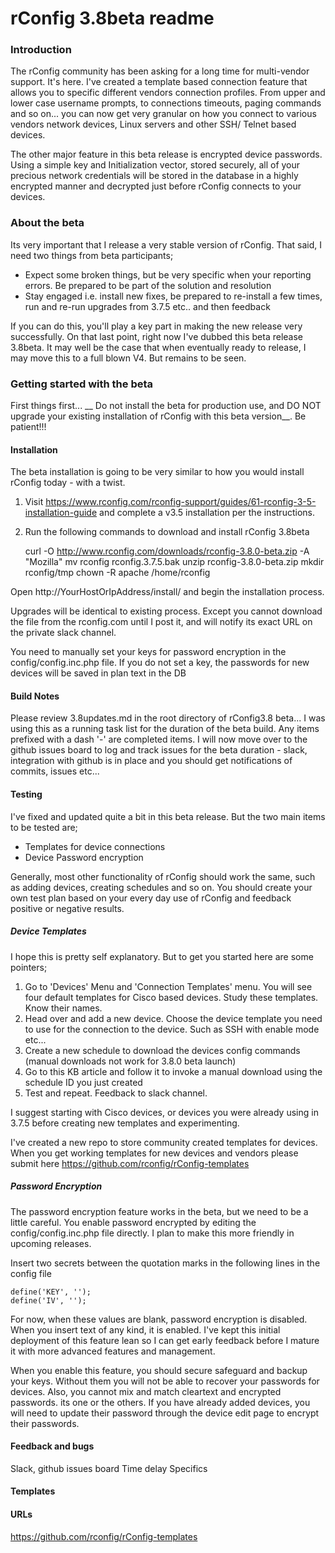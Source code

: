 # rConfig 3.8beta readme

### Introduction
The rConfig community has been asking for a long time for multi-vendor support. It's here. I've created a template based connection feature that allows you to specific different 
vendors connection profiles. From upper and lower case username prompts, to connections timeouts, paging commands and so on... you can now get very granular on how you connect 
to various vendors network devices, Linux servers and other SSH/ Telnet based devices. 

The other major feature in this beta release is encrypted device passwords. Using a simple key and Initialization vector, stored securely, all of your precious network credentials
will be stored in the database in a highly encrypted manner and decrypted just before rConfig connects to your devices. 

### About the beta
Its very important that I release a very stable version of rConfig. That said, I need two things from beta participants; 
* Expect some broken things, but be very specific when your reporting errors. Be prepared to be part of the solution and resolution
* Stay engaged i.e. install new fixes, be prepared to re-install a few times, run and re-run upgrades from 3.7.5 etc.. and then feedback

If you can do this, you'll play a key part in making the new release very successfully. On that last point, right now I've dubbed this beta release 3.8beta. It may well be the case
that when eventually ready to release, I may move this to a full blown V4. But remains to be seen. 

### Getting started with the beta
First things first... __ Do not install the beta for production use, and DO NOT upgrade your existing installation of rConfig with this beta version__. Be patient!!!

#### Installation
The beta installation is going to be very similar to how you would install rConfig today - with a twist.
1. Visit https://www.rconfig.com/rconfig-support/guides/61-rconfig-3-5-installation-guide and complete a v3.5 installation per the instructions. 
2. Run the following commands to download and install rConfig 3.8beta

    curl -O http://www.rconfig.com/downloads/rconfig-3.8.0-beta.zip -A "Mozilla"
    mv rconfig rconfig.3.7.5.bak
    unzip rconfig-3.8.0-beta.zip
    mkdir rconfig/tmp
    chown -R apache /home/rconfig

Open http://YourHostOrIpAddress/install/ and begin the installation process.

Upgrades will be identical to existing process. Except you cannot download the file from the rconfig.com until I post it, and will notify its exact URL on the private slack channel.

You need to manually set your keys for password encryption in the config/config.inc.php file. If you do not set a key, the passwords for new devices will be saved in plan text in the DB

#### Build Notes
Please review 3.8updates.md in the root directory of rConfig3.8 beta... I was using this as a running task list for the duration of the beta build. Any items prefixed with a dash '-' are completed items.
I will now move over to the github issues board to log and track issues for the beta duration - slack, integration with github is in place and you should get notifications of
commits, issues etc...



#### Testing
I've fixed and updated quite a bit in this beta release. But the two main items to be tested are;
* Templates for device connections
* Device Password encryption

Generally, most other functionality of rConfig should work the same, such as adding devices, creating schedules and so on. You should create your own test plan based on your 
every day use of rConfig and feedback positive or negative results. 

##### Device Templates
I hope this is pretty self explanatory. But to get you started here are some pointers;
1. Go to 'Devices' Menu and 'Connection Templates' menu. You will see four default templates for Cisco based devices. Study these templates. Know their names. 
2. Head over and add a new device. Choose the device template you need to use for the connection to the device. Such as SSH with enable mode etc...
3. Create a new schedule to download the devices config commands (manual downloads not work for 3.8.0 beta launch)
4. Go to this KB article and follow it to invoke a manual download using the schedule ID you just created
5. Test and repeat. Feedback to slack channel. 

I suggest starting with Cisco devices, or devices you were already using in 3.7.5 before creating new templates and experimenting. 

I've created a new repo to store community created templates for devices. When you get working templates for new devices and vendors please submit here https://github.com/rconfig/rConfig-templates


##### Password Encryption
The password encryption feature works in the beta, but we need to be a little careful. You enable password encrypted by editing the config/config.inc.php file directly. I plan to make 
this more friendly in upcoming releases. 
    
Insert two secrets between the quotation marks in the following lines in the config file
    
    define('KEY', '');
    define('IV', '');

For now, when these values are blank, password encryption is disabled. When you insert text of any kind, it is enabled. I've kept this initial deployment of this feature lean
so I can get early feedback before I mature it with more advanced features and management.

When you enable this feature, you should secure safeguard and backup your keys. Without them you will not be able to recover your passwords for devices. Also, you cannot
mix and match cleartext and encrypted passwords. its one or the others. If you have already added devices, you will need to update their password through the device edit page
to encrypt their passwords. 


#### Feedback and bugs
Slack, github issues board
Time delay
Specifics


#### Templates



#### URLs
https://github.com/rconfig/rConfig-templates



